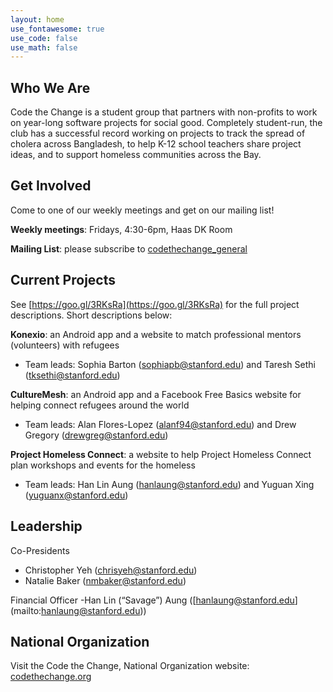 ```yaml
---
layout: home
use_fontawesome: true
use_code: false
use_math: false
---
```


<h2>Who We Are</h2>

Code the Change is a student group that partners with non-profits to work on year-long software projects for social good. Completely student-run, the club has a successful record working on projects to track the spread of cholera across Bangladesh, to help K-12 school teachers share project ideas, and to support homeless communities across the Bay.


## Get Involved

Come to one of our weekly meetings and get on our mailing list!

**Weekly meetings**: Fridays, 4:30-6pm, Haas DK Room

**Mailing List**: please subscribe to [codethechange_general](https://mailman.stanford.edu/mailman/listinfo/codethechange_general)


## Current Projects

See [https://goo.gl/3RKsRa](https://goo.gl/3RKsRa) for the full project descriptions. Short descriptions below:

**Konexio**: an Android app and a website to match professional mentors (volunteers) with refugees
- Team leads: Sophia Barton ([sophiapb@stanford.edu](sophiapb@stanford.edu)) and Taresh Sethi ([tksethi@stanford.edu](tksethi@stanford.edu))

**CultureMesh**: an Android app and a Facebook Free Basics website for helping connect refugees around the world
- Team leads: Alan Flores-Lopez ([alanf94@stanford.edu](mailto:alanf94@stanford.edu)) and Drew Gregory ([drewgreg@stanford.edu](mailto:drewgreg@stanford.edu))

**Project Homeless Connect**: a website to help Project Homeless Connect plan workshops and events for the homeless
- Team leads: Han Lin Aung ([hanlaung@stanford.edu](mailto:hanlaung@stanford.edu)) and Yuguan Xing ([yuguanx@stanford.edu](mailto:yuguanx@stanford.edu))


## Leadership

Co-Presidents
- Christopher Yeh ([chrisyeh@stanford.edu](mailto:chrisyeh@stanford.edu))
- Natalie Baker ([nmbaker@stanford.edu](mailto:nmbaker@stanford.edu))

Financial Officer
-Han Lin (“Savage”) Aung ([hanlaung@stanford.edu] (mailto:hanlaung@stanford.edu))


## National Organization

Visit the Code the Change, National Organization website: [codethechange.org](https://codethechange.org/)